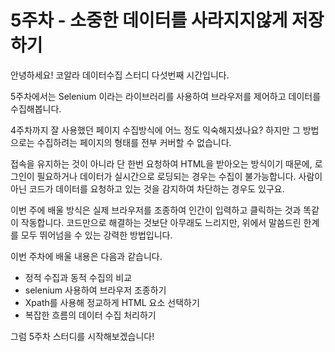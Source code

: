 # 5주차 - 소중한 데이터를 사라지지않게 저장하기

  
안녕하세요! 코알라 데이터수집 스터디 다섯번째 시간입니다.

5주차에서는 Selenium 이라는 라이브러리를 사용하여 브라우저를 제어하고 데이터를 수집해봅니다.

4주차까지 잘 사용했던 페이지 수집방식에 어느 정도 익숙해지셨나요? 하지만 그 방법으로는 수집하려는 페이지의 형태를 전부 커버할 수 없습니다.

접속을 유지하는 것이 아니라 단 한번 요청하여 HTML을 받아오는 방식이기 때문에, 로그인이 필요하거나 데이터가 실시간으로 로딩되는 경우는 수집이 불가능합니다. 사람이 아닌 코드가 데이터를 요청하고 있는 것을 감지하여 차단하는 경우도 있구요. 

이번 주에 배울 방식은 실제 브라우저를 조종하여 인간이 입력하고 클릭하는 것과 똑같이 작동합니다. 코드만으로 해결하는 것보단 아무래도 느리지만, 위에서 말씀드린 한계를 모두 뛰어넘을 수 있는 강력한 방법입니다.

이번 주차에 배울 내용은 다음과 같습니다.

* 정적 수집과 동적 수집의 비교
* selenium 사용하여 브라우저 조종하기
* Xpath를 사용해 정교하게 HTML 요소 선택하기
* 복잡한 흐름의 데이터 수집 처리하기

그럼 5주차 스터디를 시작해보겠습니다!


